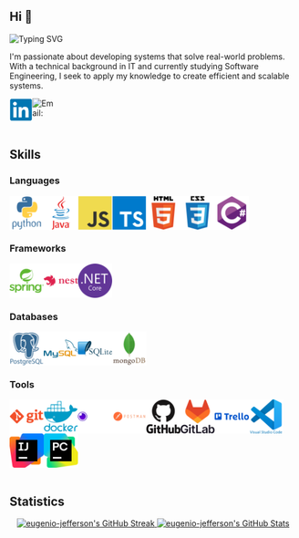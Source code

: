 ## Hi 👋

![Typing SVG](https://readme-typing-svg.demolab.com?letterSpacing=0.15rem&duration=4000&pause=2000&color=10B4F7&vCenter=true&width=435&height=40&lines=My+name+is+Eug%C3%AAnio+Jefferson;I'm+a+Software+Engineer)

I'm passionate about developing systems that solve real-world problems. With a technical background in IT and currently studying Software Engineering, I seek to apply my knowledge to create efficient and scalable systems.

<a href="https://www.linkedin.com/in/eugenio-jefferson/?locale=en_US">
<img alt="Linkedin: eugenio-jefferson" align="left" height="40" width="40" src="https://raw.githubusercontent.com/devicons/devicon/master/icons/linkedin/linkedin-original.svg">
</a>

<a href="mailto:eugeniojefferson@proton.me">
<img alt="Email: eugeniojefferson@proton.me" align="left" height="40" width="40" src="https://github.com/user-attachments/assets/d53c9867-3fa5-4783-a870-5e4978f53c0a">
</a>

<br clear="both">

<br>

## Skills

### Languages

<img alt="Python" align="left" height="60" width="60" src="https://raw.githubusercontent.com/devicons/devicon/master/icons/python/python-original-wordmark.svg">

<img alt="Java" align="left" height="60" width="60" src="https://raw.githubusercontent.com/devicons/devicon/master/icons/java/java-original-wordmark.svg">

<img alt="JavaScript" align="left" height="60" width="60" src="https://raw.githubusercontent.com/devicons/devicon/master/icons/javascript/javascript-original.svg">

<img alt="TypeScript" align="left" height="60" width="60" src="https://raw.githubusercontent.com/devicons/devicon/master/icons/typescript/typescript-original.svg">

<img alt="HTML 5" align="left" height="60" width="60" src="https://raw.githubusercontent.com/devicons/devicon/master/icons/html5/html5-original-wordmark.svg">

<a src="https://placehold.co/100x30/f03c15/f03c15.png">
</a>

<img alt="CSS 3" align="left" height="60" width="60" src="https://raw.githubusercontent.com/devicons/devicon/master/icons/css3/css3-original-wordmark.svg">

<img alt="C#" align="left" height="60" width="60" src="https://raw.githubusercontent.com/devicons/devicon/master/icons/csharp/csharp-original.svg">

<br clear="both">

### Frameworks

<img alt="Spring" align="left" height="60" width="60" src="https://raw.githubusercontent.com/devicons/devicon/master/icons/spring/spring-original-wordmark.svg">

<img alt="NestJS" align="left" height="60" width="60" src="https://raw.githubusercontent.com/devicons/devicon/master/icons/nestjs/nestjs-original-wordmark.svg">

<img alt="NestJS" align="left" height="60" width="60" src="https://raw.githubusercontent.com/devicons/devicon/master/icons/dotnetcore/dotnetcore-original.svg">

<br clear="both">


### Databases

<img alt="PostgreSQL" align="left" height="60" width="60" src="https://raw.githubusercontent.com/devicons/devicon/master/icons/postgresql/postgresql-plain-wordmark.svg">

<img alt="MySQL" align="left" height="60" width="60" src="https://raw.githubusercontent.com/devicons/devicon/master/icons/mysql/mysql-original-wordmark.svg">

<img alt="SQLite" align="left" height="60" width="60" src="https://raw.githubusercontent.com/devicons/devicon/master/icons/sqlite/sqlite-original-wordmark.svg">

<img alt="MongoDB" align="left" height="60" width="60" src="https://raw.githubusercontent.com/devicons/devicon/master/icons/mongodb/mongodb-original-wordmark.svg">


<br clear="both">


### Tools

<img alt="Git" align="left" height="60" width="60" src="https://raw.githubusercontent.com/devicons/devicon/master/icons/git/git-plain-wordmark.svg">

<img alt="Docker" align="left" height="60" width="60" src="https://raw.githubusercontent.com/devicons/devicon/master/icons/docker/docker-plain-wordmark.svg">

<img alt="Insomnia" align="left" height="60" width="60" src="https://raw.githubusercontent.com/devicons/devicon/master/icons/insomnia/insomnia-original-wordmark.svg">

<img alt="Postman" align="left" height="60" width="60" src="https://raw.githubusercontent.com/devicons/devicon/master/icons/postman/postman-original-wordmark.svg">

<img alt="GitHub" align="left" height="60" width="60" src="https://raw.githubusercontent.com/devicons/devicon/master/icons/github/github-original-wordmark.svg">

<img alt="GitLab" align="left" height="60" width="60" src="https://raw.githubusercontent.com/devicons/devicon/master/icons/gitlab/gitlab-original-wordmark.svg">

<img alt="Trello" align="left" height="60" width="60" src="https://raw.githubusercontent.com/devicons/devicon/master/icons/trello/trello-plain-wordmark.svg">

<img alt="Visual Studio Code" align="left" height="60" width="60" src="https://raw.githubusercontent.com/devicons/devicon/master/icons/vscode/vscode-original-wordmark.svg">

<img alt="IntelliJ" align="left" height="60" width="60" src="https://raw.githubusercontent.com/devicons/devicon/master/icons/intellij/intellij-original.svg">

<img alt="PyCharm" align="left" height="60" width="60" src="https://raw.githubusercontent.com/devicons/devicon/master/icons/pycharm/pycharm-original.svg">

<br clear="both">

<br>

## Statistics

<div align="center">
  <a href="https://github.com/eugenio-jefferson">
    <img src="https://streak-stats.demolab.com?user=eugenio-jefferson&theme=algolia&hide_border=true" alt="eugenio-jefferson's GitHub Streak" height="220"/>
  </a>
  
  <a href="https://github.com/eugenio-jefferson">
    <img src="https://github-readme-stats.vercel.app/api/top-langs/?username=eugenio-jefferson&theme=algolia&show_icons=true&hide_border=true&layout=pie" alt="eugenio-jefferson's GitHub Stats" height="350"/>
  </a>
</div>
